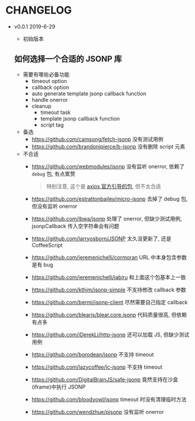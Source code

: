 # CHANGELOG

* v0.0.1 2019-6-29

  * 初始版本
  
  ## 如何选择一个合适的 JSONP 库
  * 需要有哪些必备功能
    * timeout option
    * callback option
    * auto generate template jsonp callback function
    * handle onerror
    * cleanup
      * timeout task
      * template jsonp callback function
      * script tag
  * 备选
    * https://github.com/camsong/fetch-jsonp 没有测试用例
    * https://github.com/brandonjpierce/b-jsonp 没有删除 script 元素
  * 不合适
    * https://github.com/webmodules/jsonp 没有监听 onerror, 依赖了 `debug` 包, 有点累赘

      > 特别注意, 这个是 [axios 官方引导的包](https://github.com/axios/axios/blob/master/COOKBOOK.md#jsonp), 但不太合适
    * https://github.com/estrattonbailey/micro-jsonp 去掉了 debug 包, 但没有监听 onerror
    * https://github.com/lbwa/jsonp 处理了 onerror, 但缺少测试用例, jsonpCallback 传入空字符串会有问题
    * https://github.com/larryosborn/JSONP 太久没更新了, 还是 CoffeeScript
    * https://github.com/jeremenichelli/cormoran URL 中本身包含参数是有 bug
    * https://github.com/jeremenichelli/jabiru 和上面这个包基本上一致
    * https://github.com/kthjm/jsonp-simple 不支持修改 callback 参数
    * https://github.com/bermi/jsonp-client 尽然需要自己指定 callback
    * https://github.com/blearjs/blear.core.jsonp 代码质量很高, 但依赖有点多
    * https://github.com/iDerekLi/http-jsonp 还可以加载 JS, 但缺少测试用例
    * https://github.com/borodean/jsonp 不支持 timeout
    * https://github.com/lazycoffee/lc-jsonp 不支持 timeout
    * https://github.com/DigitalBrainJS/safe-jsonp 竟然支持在沙盒(iframe)中执行 JSONP
    * https://github.com/bloodyowl/jsonp timeout 时没有清理临时方法
    * https://github.com/wendzhue/pjsonp 没有监听 onerror